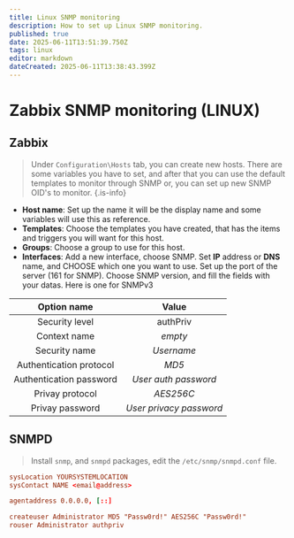 ```yaml
---
title: Linux SNMP monitoring
description: How to set up Linux SNMP monitoring.
published: true
date: 2025-06-11T13:51:39.750Z
tags: linux
editor: markdown
dateCreated: 2025-06-11T13:38:43.399Z
---
```


# Zabbix SNMP monitoring (LINUX)

## Zabbix

> Under `Configuration\Hosts` tab, you can create new hosts. There are some variables you have to set, and after that you can use the default templates to monitor through SNMP or, you can set up new SNMP OID's to monitor.
{.is-info}

- **Host name**: Set up the name it will be the display name and some variables will use this as reference.
- **Templates**: Choose the templates you have created, that has the items and triggers you will want for this host.
- **Groups**: Choose a group to use for this host.
- **Interfaces**: Add a new interface, choose SNMP. Set **IP** address or **DNS** name, and CHOOSE which one you want to use. Set up the port of the server (161 for SNMP). Choose SNMP version, and fill the fields with your datas. Here is one for SNMPv3

| Option name | Value |
| :---------: | :---: |
| Security level | authPriv |
| Context name | *empty* |
| Security name | *Username* |
| Authentication protocol | *MD5* |
| Authentication password | *User auth password* |
| Privay protocol | *AES256C* |
| Privay password | *User privacy password* |

## SNMPD
> Install `snmp`, and `snmpd` packages, edit the `/etc/snmp/snmpd.conf` file.

```conf
sysLocation YOURSYSTEMLOCATION
sysContact NAME <email@address>

agentaddress 0.0.0.0, [::]

createuser Administrator MD5 "Passw0rd!" AES256C "Passw0rd!"
rouser Administrator authpriv
```

